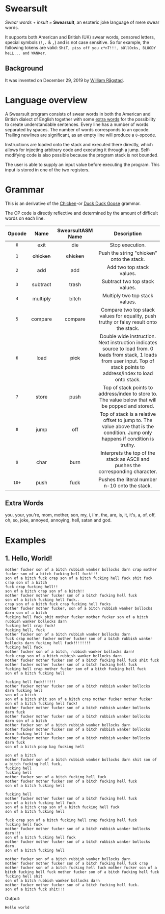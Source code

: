 # Swearsult
*Swear words + insult =* **Swearsult**, an esoteric joke language of mere swear words.

It supports both American and British (UK) swear words, censored letters, special symbols (<kbd>!</kbd>,<kbd>.</kbd> & <kbd>,</kbd>) and is not case sensitive.
So for example, the following tokens are valid: `ShiT, piss off you c*nT!!!, bOllOcks, BLOODY heLL... and WANKer`.

## Background

It was invented on December 29, 2019 by [William Rågstad](https://esolangs.org/wiki/User:WilliamRagstad).

# Language overview
A Swearsult program consists of swear words in both the American and British dialect of English together with some [extra words](#extra-words) for the possibility to create understandable sentences. Every line has a number of words separated by spaces. The number of words corresponds to an opcode. Trailing newlines are significant, as an empty line will produce a `0`-opcode.

Instructions are loaded onto the stack and executed there directly, which allows for injecting arbitrary code and executing it through a jump. Self-modifying code is also possible because the program stack is not bounded.

The user is able to supply an input value before executing the program. This input is stored in one of the two registers.

# Grammar

This is an derivative of the [Chicken](https://esolangs.org/wiki/Chicken)-or [Duck Duck Goose](https://esolangs.org/wiki/Duck_Duck_Goose) grammar.

The OP code is directly reflective and determined by the amount of difficult words on each line.

| Opcode |    Name     | SwearsultASM Name |                         Description                          |
| :----: | :---------: | :---------------: | :----------------------------------------------------------: |
|  `0`   |    exit     |        die        |                       Stop execution.                        |
|  `1`   | ~~chicken~~ |    ~~chicken~~    |        Push the string "~~chicken~~" onto the stack.         |
|  `2`   |     add     |        add        |                  Add two top stack values.                   |
|  `3`   |  subtract   |       trash       |                Subtract two top stack values.                |
|  `4`   |  multiply   |       bitch       |                Multiply two top stack values.                |
|  `5`   |   compare   |      compare      | Compare two top stack values for equality, push truthy or falsy result onto the stack. |
|  `6`   |    load     |     ~~pick~~      | Double wide instruction. Next instruction indicates source to load from. 0 loads from stack, 1 loads from user input. Top of stack points to address/index to load onto stack. |
|  `7`   |    store    |       push        | Top of stack points to address/index to store to. The value below that will be popped and stored. |
|  `8`   |    jump     |        off        | Top of stack is a relative offset to jump to. The value above that is the condition. Jump only happens if condition is truthy. |
|  `9`   |    char     |       burn        | Interprets the top of the stack as ASCII and pushes the corresponding character. |
| `10+`  |    push     |       fuck        |        Pushes the literal number n-10 onto the stack.        |

## Extra Words

you, your, you're, mom, mother, son, my, i, i'm, the, are, is, it, it's, a, of, off, oh, so, joke, annoyed, annoying, hell, satan and god.

# Examples

## 1. Hello, World!

```
mother fucker son of a bitch rubbish wanker bollocks darn crap mother fucker son of a bitch fucking hell fuck!!!
son of a bitch fuck crap son of a bitch fucking hell fuck shit fuck crap son of a bitch
fuck crap fucking hell!!
son of a bitch crap son of a bitch!!
mother fucker mother fucker son of a bitch fucking hell fuck
son of a bitch fucking hell fuck..
crap son of a bitch fuck crap fucking hell fucks
mother fucker mother fucker, son of a bitch rubbish wanker bollocks darn son of a bitch
fucking hell fuck shit mother fucker mother fucker son of a bitch rubbish wanker bollocks darn
fucking hell crap fuck!
fucking hell, fuck
mother fucker son of a bitch rubbish wanker bollocks darn
fuck crap mother fucker mother fucker son of a bitch rubbish wanker bollocks darn fucking hell fuck!!!!!!!!
fucking hell fuck
mother fucker son of a bitch, rubbish wanker bollocks darn!
fuck crap son of a bitch rubbish wanker bollocks darn
mother fucker mother fucker son of a bitch fucking hell fuck shit fuck
mother fucker mother fucker son of a bitch fucking hell fuck
fucking hell crap mother fucker son of a bitch fucking hell fuck
son of a bitch fucking hell

fucking hell fuck!!!!!!
mother fucker mother fucker son of a bitch rubbish wanker bollocks darn fucking hell
son of a bitch
son of a bitch shit son of a bitch crap mother fucker mother fucker son of a bitch fucking hell fuck!
mother fucker mother fucker son of a bitch rubbish wanker bollocks darn fuck
mother fucker mother fucker son of a bitch rubbish wanker bollocks darn son of a bitch
mother fucker son of a bitch rubbish wanker bollocks darn
mother fucker mother fucker son of a bitch rubbish wanker bollocks darn fucking hell fuck
mother fucker mother fucker son of a bitch rubbish wanker bollocks darn fuck
son of a bitch poop bag fucking hell

son of a bitch
mother fucker son of a bitch rubbish wanker bollocks darn shit son of a bitch fucking hell fuck,
fucking hell
fucking hell
mother fucker son of a bitch fucking hell fuck
mother fucker mother fucker son of a bitch fucking hell fuck
son of a bitch fucking hell

fucking hell
mother fucker mother fucker son of a bitch fucking hell fuck
son of a bitch fucking hell fuck
son of a bitch crap son of a bitch fucking hell fuck
son of a bitch fucking hell

fuck crap son of a bitch fucking hell crap fucking hell fuck
fucking hell fuck
mother fucker mother fucker son of a bitch rubbish wanker bollocks darn!!!
son of a bitch fucking hell fuck
mother fucker mother fucker son of a bitch rubbish wanker bollocks darn.
son of a bitch fucking hell

mother fucker son of a bitch rubbish wanker bollocks darn
mother fucker mother fucker son of a bitch fucking hell fuck crap mother fucker son of a bitch fucking hell fuck mother fucker son of a bitch fucking hell fuck mother fucker son of a bitch fucking hell fuck
fucking hell shit
son of a bitch rubbish wanker bollocks darn
mother fucker mother fucker son of a bitch fucking hell fuck.
son of a bitch fuck shit!!!
```

Output:

```
Hello world
```

